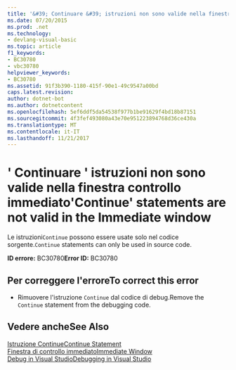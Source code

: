 ```yaml
---
title: '&#39; Continuare &#39; istruzioni non sono valide nella finestra controllo immediato'
ms.date: 07/20/2015
ms.prod: .net
ms.technology:
- devlang-visual-basic
ms.topic: article
f1_keywords:
- BC30780
- vbc30780
helpviewer_keywords:
- BC30780
ms.assetid: 91f3b390-1180-415f-90e1-49c9547a00bd
caps.latest.revision: 
author: dotnet-bot
ms.author: dotnetcontent
ms.openlocfilehash: 5ef6ddf5da54538f977b1be91629f4bd18b87151
ms.sourcegitcommit: 4f3fef493080a43e70e951223894768d36ce430a
ms.translationtype: MT
ms.contentlocale: it-IT
ms.lasthandoff: 11/21/2017
---
```

# <a name="39continue39-statements-are-not-valid-in-the-immediate-window"></a><span data-ttu-id="6b968-102">&#39; Continuare &#39; istruzioni non sono valide nella finestra controllo immediato</span><span class="sxs-lookup"><span data-stu-id="6b968-102">&#39;Continue&#39; statements are not valid in the Immediate window</span></span>
<span data-ttu-id="6b968-103">Le istruzioni`Continue` possono essere usate solo nel codice sorgente.</span><span class="sxs-lookup"><span data-stu-id="6b968-103">`Continue` statements can only be used in source code.</span></span>  
  
 <span data-ttu-id="6b968-104">**ID errore:** BC30780</span><span class="sxs-lookup"><span data-stu-id="6b968-104">**Error ID:** BC30780</span></span>  
  
## <a name="to-correct-this-error"></a><span data-ttu-id="6b968-105">Per correggere l'errore</span><span class="sxs-lookup"><span data-stu-id="6b968-105">To correct this error</span></span>  
  
-   <span data-ttu-id="6b968-106">Rimuovere l'istruzione `Continue` dal codice di debug.</span><span class="sxs-lookup"><span data-stu-id="6b968-106">Remove the `Continue` statement from the debugging code.</span></span>  
  
## <a name="see-also"></a><span data-ttu-id="6b968-107">Vedere anche</span><span class="sxs-lookup"><span data-stu-id="6b968-107">See Also</span></span>  
 [<span data-ttu-id="6b968-108">Istruzione Continue</span><span class="sxs-lookup"><span data-stu-id="6b968-108">Continue Statement</span></span>](../../visual-basic/language-reference/statements/continue-statement.md)  
 [<span data-ttu-id="6b968-109">Finestra di controllo immediato</span><span class="sxs-lookup"><span data-stu-id="6b968-109">Immediate Window</span></span>](/visualstudio/ide/reference/immediate-window)  
 [<span data-ttu-id="6b968-110">Debug in Visual Studio</span><span class="sxs-lookup"><span data-stu-id="6b968-110">Debugging in Visual Studio</span></span>](/visualstudio/debugger/debugging-in-visual-studio)
